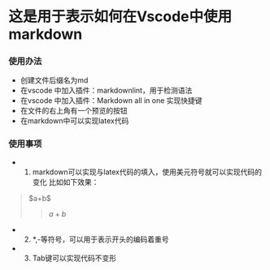 # 这是用于表示如何在Vscode中使用markdown
### 使用办法
* 创建文件后缀名为md
* 在vscode 中加入插件：markdownlint，用于检测语法
* 在vscode 中加入插件：Markdown all in one 实现快捷键
* 在文件的右上角有一个预览的按钮
* 在markdown中可以实现latex代码
### 使用事项
- 1. markdown可以实现与latex代码的填入，使用美元符号就可以实现代码的变化
 比如如下效果：
>  \$a+b\$
>>    $a+b$
- 2. *,-等符号，可以用于表示开头的编码着重号
- 3. Tab键可以实现代码不变形
